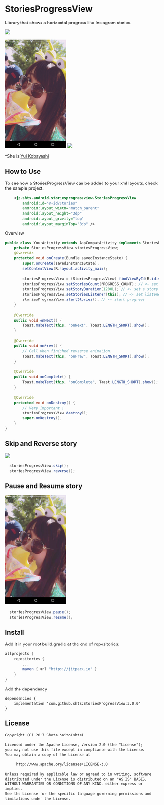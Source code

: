 StoriesProgressView
====

Library that shows a horizontal progress like Instagram stories.

[![](https://jitpack.io/v/shts/StoriesProgressView.svg)](https://jitpack.io/#shts/StoriesProgressView)

<img src="image/capture.png" width=200 />

<img src="image/image.gif" width=200 /> 

^She is [Yui Kobayashi](http://www.keyakizaka46.com/s/k46o/artist/07)

How to Use
----

To see how a StoriesProgressView can be added to your xml layouts, check the sample project.

```xml
    <jp.shts.android.storiesprogressview.StoriesProgressView
        android:id="@+id/stories"
        android:layout_width="match_parent"
        android:layout_height="3dp"
        android:layout_gravity="top"
        android:layout_marginTop="8dp" />
```
Overview

```java
public class YourActivity extends AppCompatActivity implements StoriesProgressView.StoriesListener {
    private StoriesProgressView storiesProgressView;
    @Override
    protected void onCreate(Bundle savedInstanceState) {
        super.onCreate(savedInstanceState);
        setContentView(R.layout.activity_main);

        storiesProgressView = (StoriesProgressView) findViewById(R.id.stories);
        storiesProgressView.setStoriesCount(PROGRESS_COUNT); // <- set stories
        storiesProgressView.setStoryDuration(1200L); // <- set a story duration
        storiesProgressView.setStoriesListener(this); // <- set listener
        storiesProgressView.startStories(); // <- start progress
    }

    @Override
    public void onNext() {
        Toast.makeText(this, "onNext", Toast.LENGTH_SHORT).show();
    }

    @Override
    public void onPrev() {
        // Call when finished revserse animation.
        Toast.makeText(this, "onPrev", Toast.LENGTH_SHORT).show();
    }

    @Override
    public void onComplete() {
        Toast.makeText(this, "onComplete", Toast.LENGTH_SHORT).show();
    }

    @Override
    protected void onDestroy() {
        // Very important !
        storiesProgressView.destroy();
        super.onDestroy();
    }
}
```

Skip and Reverse story
---

<img src="image/skip-reverse.gif" width=200 />

```java
  storiesProgressView.skip();
  storiesProgressView.reverse();
```

Pause and Resume story
---
<img src="image/pause-resume.gif" width=200 />

```java
  storiesProgressView.pause();
  storiesProgressView.resume();
```


Install
---

Add it in your root build.gradle at the end of repositories:

```groovy
allprojects {
    repositories {
        ...
        maven { url "https://jitpack.io" }
    }
}

```

Add the dependency

```
dependencies {
    implementation 'com.github.shts:StoriesProgressView:3.0.0'
}

```

License
---

```
Copyright (C) 2017 Shota Saito(shts)

Licensed under the Apache License, Version 2.0 (the "License");
you may not use this file except in compliance with the License.
You may obtain a copy of the License at

     http://www.apache.org/licenses/LICENSE-2.0

Unless required by applicable law or agreed to in writing, software
distributed under the License is distributed on an "AS IS" BASIS,
WITHOUT WARRANTIES OR CONDITIONS OF ANY KIND, either express or implied.
See the License for the specific language governing permissions and
limitations under the License.
```
